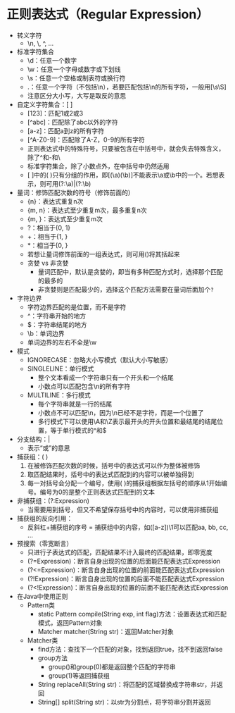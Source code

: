 # 正则表达式（Regular Expression）
- 转义字符
	- \n, \\, \^, ...
- 标准字符集合
	- \d：任意一个数字
	- \w：任意一个字母或数字或下划线
	- \s：任意一个空格或制表符或换行符
	- .：任意一个字符（不包括\n），若要匹配包括\n的所有字符，一般用[\s\S]
	- 注意区分大小写，大写是取反的意思
- 自定义字符集合：[ ]
	- [123]：匹配1或2或3
	- [^abc]：匹配除了abc以外的字符
	- [a-z]：匹配a到z的所有字符
	- [^A-Z0-9]：匹配除了A-Z，0-9的所有字符
	- 正则表达式中的特殊符号，只要被包含在中括号中，就会失去特殊含义，除了^和-和\
	- 标准字符集合，除了小数点外，在中括号中仍然适用
	- [ ]中的( )只有分组的作用，即[(\\a)(\\b)]不能表示\a或\b中的一个。若想表示，则可用(?:\\a)|(?:\\b)
- 量词：修饰匹配次数的符号（修饰前面的）
	- {n}：表达式重复n次
	- {m, n}：表达式至少重复m次，最多重复n次
	- {m, }：表达式至少重复m次
	- ?：相当于{0, 1}
	- +：相当于{1, }
	- *：相当于{0, }
	- 若想让量词修饰前面的一组表达式，则可用()将其括起来
	- 贪婪 vs 非贪婪
		- 量词匹配中，默认是贪婪的，即当有多种匹配方式时，选择那个匹配的最多的
		- 非贪婪则是匹配最少的，选择这个匹配方法需要在量词后面加个`?`
- 字符边界
	- 字符边界匹配的是位置，而不是字符
	- ^：字符串开始的地方
	- $：字符串结尾的地方
	- \b：单词边界
	- 单词边界的左右不全是\w
- 模式
	- IGNORECASE：忽略大小写模式（默认大小写敏感）
	- SINGLELINE：单行模式
		- 整个文本看成一个字符串只有一个开头和一个结尾
		- 小数点可以匹配包含\n的所有字符
	- MULTILINE：多行模式
		- 每个字符串就是一行的结尾
		- 小数点不可以匹配\n，因为\n已经不是字符，而是一个位置了
		- 多行模式下可以使用\A和\Z表示最开头的开头位置和最结尾的结尾位置，等于单行模式的^和$
- 分支结构：|
	- 表示“或”的意思
- 捕获组：( )
	1. 在被修饰匹配次数的时候，括号中的表达式可以作为整体被修饰
	2. 取匹配结果时，括号中的表达式匹配到的内容可以被单独得到
	3. 每一对括号会分配一个编号，使用( )的捕获组根据左括号的顺序从1开始编号。编号为0的是整个正则表达式匹配到的文本
- 非捕获组：(?:Expression)
	- 当需要用到括号，但又不希望保存括号中的内容时，可以使用非捕获组
- 捕获组的反向引用：
	- 反斜杠+捕获组的序号 = 捕获组中的内容，如([a-z])\1可以匹配aa, bb, cc, ...
- 预搜索（零宽断言）
	- 只进行子表达式的匹配，匹配结果不计入最终的匹配结果，即零宽度
	- (?=Expression)：断言自身出现的位置的后面能匹配表达式Expression
	- (?<=Expression)：断言自身出现的位置的前面能匹配表达式Expression
	- (?!Expression)：断言自身出现的位置的后面不能匹配表达式Expression
	- (?<!Expression)：断言自身出现的位置的前面不能匹配表达式Expression
- 在Java中使用正则
	- Pattern类
		- static Pattern compile(String exp, int flag)方法：设置表达式和匹配模式，返回Pattern对象
		- Matcher matcher(String str)：返回Matcher对象
	- Matcher类
		- find方法：查找下一个匹配的对象，找到返回true，找不到返回false
		- group方法
			- group()和group(0)都是返回整个匹配的字符串
			- group(1)等返回捕获组
		- String replaceAll(String str)：将匹配的区域替换成字符串str，并返回
		- String[] split(String str)：以str为分割点，将字符串分割并返回